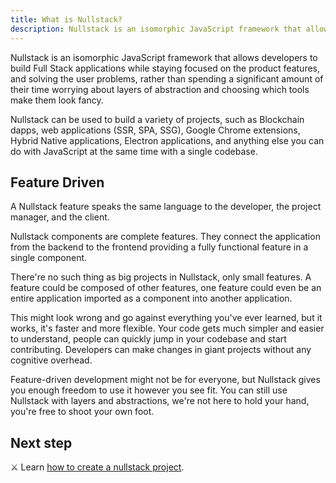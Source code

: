 ```yaml
---
title: What is Nullstack?
description: Nullstack is an isomorphic JavaScript framework that allows developers to build Full Stack applications while staying focused on the product features, and solving the user problems, rather than spending a significant amount of their time worrying about layers of abstraction and choosing which tools make them look fancy
---
```


Nullstack is an isomorphic JavaScript framework that allows developers to build Full Stack applications while staying focused on the product features, and solving the user problems, rather than spending a significant amount of their time worrying about layers of abstraction and choosing which tools make them look fancy.

Nullstack can be used to build a variety of projects, such as Blockchain dapps, web applications (SSR, SPA, SSG), Google Chrome extensions, Hybrid Native applications, Electron applications, and anything else you can do with JavaScript at the same time with a single codebase.

## Feature Driven

A Nullstack feature speaks the same language to the developer, the project manager, and the client.

Nullstack components are complete features. They connect the application from the backend to the frontend providing a fully functional feature in a single component.

There're no such thing as big projects in Nullstack, only small features. A feature could be composed of other features, one feature could even be an entire application imported as a component into another application.

This might look wrong and go against everything you've ever learned, but it works, it's faster and more flexible. Your code gets much simpler and easier to understand, people can quickly jump in your codebase and start contributing. Developers can make changes in giant projects without any cognitive overhead.

Feature-driven development might not be for everyone, but Nullstack gives you enough freedom to use it however you see fit. You can still use Nullstack with layers and abstractions, we're not here to hold your hand, you're free to shoot your own foot.

## Next step

⚔ Learn [how to create a nullstack project](/getting-started).